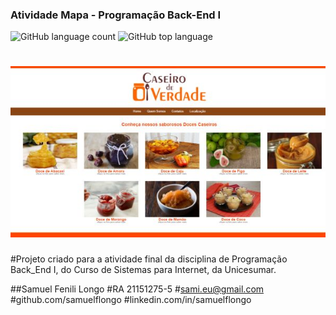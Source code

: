 
### Atividade Mapa - Programação Back-End I

![GitHub language count](https://img.shields.io/github/languages/count/samuelflongo/21151275-5_SamuelFeniliLongo) ![GitHub top language](https://img.shields.io/github/languages/top/samuelflongo/21151275-5_SamuelFeniliLongo)

<h1 align="center">
  <img alt="NextLevelWeek" title="#NextLevelWeek" src="./assets/home.jpg" />
</h1>

#Projeto criado para a atividade final da disciplina de Programação Back_End I, do Curso de Sistemas para Internet, da Unicesumar.

##Samuel Fenili Longo
#RA 21151275-5
#sami.eu@gmail.com
#github.com/samuelflongo
#linkedin.com/in/samuelflongo

